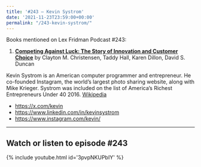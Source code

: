 ```yaml
---
title: '#243 – Kevin Systrom'
date: '2021-11-23T23:59:00+00:00'
permalink: "/243-kevin-systrom/"
---
```


Books mentioned on Lex Fridman Podcast #243:

1. <b><a href="https://amzn.to/3WXYctt" target="_blank" rel="sponsored noopener noreferrer">Competing Against Luck: The Story of Innovation and Customer Choice</a></b> by Clayton M. Christensen, Taddy Hall, Karen Dillon, David S. Duncan

<!--more-->

Kevin Systrom is an American computer programmer and entrepreneur. He co-founded Instagram, the world’s largest photo sharing website, along with Mike Krieger. Systrom was included on the list of America’s Richest Entrepreneurs Under 40 2016. <a href="https://en.wikipedia.org/wiki/Kevin_Systrom" target="_blank">Wikipedia</a>

- <a href="https://x.com/kevin" target="_blank">https://x.com/kevin</a>
- <a href="https://www.linkedin.com/in/kevinsystrom" target="_blank">https://www.linkedin.com/in/kevinsystrom</a>
- <a href="https://www.instagram.com/kevin/" target="_blank">https://www.instagram.com/kevin/</a>

- - - - - -

## Watch or listen to episode #243

{% include youtube.html id='3pvpNKUPbIY' %}